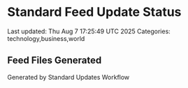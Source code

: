 # Standard Feed Update Status
Last updated: Thu Aug  7 17:25:49 UTC 2025
Categories: technology,business,world

## Feed Files Generated

Generated by Standard Updates Workflow
